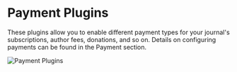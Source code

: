 # Payment Plugins

These plugins allow you to enable different payment types for your journal's subscriptions, author fees, donations, and so on. Details on configuring payments can be found in the Payment section.

![Payment Plugins](images/chapter5/plugin_payment.png)
 